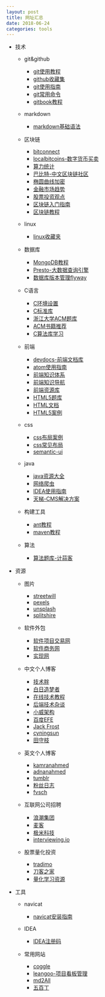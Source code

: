 ```yaml
---
layout: post
title: 网址汇总
date: 2018-06-24
categories: tools
---
```


* 技术

  * git&github

    * [git使用教程](https://www.liaoxuefeng.com/wiki/0013739516305929606dd18361248578c67b8067c8c017b000)
    * [github收藏集](https://github.com/AntBranch/awesome-github)
    * [git使用指南](https://progit.bootcss.com)
    * [git常用命令](http://www.ruanyifeng.com/blog/2015/12/git-cheat-sheet.html)
    * [gitbook教程](https://toolchain.gitbook.com/)

  * markdown

    * [markdown基础语法](https://www.appinn.com/markdown/)

  * 区块链

    * [bitconnect](https://bitconnect.co)
    * [localbitcoins-数字货币买卖](https://localbitcoins.com/zh-cn)
    * [算力统计](https://btc.com)
    * [巴比特-中文区块链社区](http://www.8btc.com)
    * [椭圆曲线加密](http://8btc.com/article-138-1.html)
    * [金融市场趋势](https://cn.tradingview.com)
    * [股票投资观点](https://cn.tradingview.com)
    * [区块链入门指南](https://daimajia.com/2017/08/24/how-to-start-blockchain-learning)
    * [区块链教程](https://learnblockchain.cn/2018/01/11/guide)

  * linux

    * [linux收藏夹](https://github.com/0xE8551CCB/awesome-linux-software-cn)

  * 数据库

    * [MongoDB教程](http://www.runoob.com/mongodb/mongodb-tutorial.html)
    * [Presto-大数据查询引擎](http://prestodb-china.com/)
    * [数据库版本管理flyway](http://qinghua.github.io/flyway/)

  * C语言

    * [C环境设置](http://www.runoob.com/cprogramming/c-environment-setup.html)
    * [C标准库](http://www.runoob.com/cprogramming/c-standard-library-math-h.html)
    * [浙江大学ACM题库](http://acm.zju.edu.cn/onlinejudge/)
    * [ACM书籍推荐](http://www.cnblogs.com/samjustin/articles/4563734.html)
    * [C算法库学习](https://github.com/eddyerburgh/c-sorting-algorithms)

  * 前端

    * [devdocs-前端文档库](http://devdocs.io)
    * [atom使用指南](https://wizardforcel.gitbooks.io/atom-flight-manual-zh-cn/content/2.11-Version-Control-in-Atom.html)
    * [前端知识体系](https://www.gitbook.com/book/sqrtthree/front-end-handbook-2017/details)
    * [前端知识导航](http://www.daqianduan.com/nav)
    * [前端资源库](https://www.awesomes.cn)
    * [HTML5题库](https://codepen.io/EleftheriaBatsou/full/oBXqqx)
    * [HTML文档](https://webplatform.github.io/docs/html)
    * [HTML5案例](https://html5up.net)

  * css

    * [css布局案例](http://www.oschina.net/news/26927/css-layouts-40-tutorials-tips-demos-and-best-practices)
    * [css常见布局](http://blog.bingo929.com/43-div-css-psd-xhtml-css.html)
    * [semantic-ui](http://www.semantic-ui.cn/usage/theming.html)

  * java

    * [java资源大全](https://github.com/jobbole/awesome-java-cn#ancients)
    * [网络爬虫](http://hao.jobbole.com/category/java/java-web-crawling)
    * [IDEA使用指南](https://www.gitbook.com/book/dancon/intellij-idea/details)
    * [天梯-CMS解决方案](https://github.com/xujeff/tianti)

  * 构建工具

    * [ant教程](https://www.w3cschool.cn/ant/m24b1hwf.html)
    * [maven教程](https://ayayui.gitbooks.io/tutorialspoint-maven/content)

  * 算法

    * [算法题库-计蒜客](https://www.jisuanke.com/course)

* 资源

  * 图片

    * [streetwill](http://streetwill.co)
    * [pexels](https://www.pexels.com)
    * [unsplash](https://unsplash.com)
    * [splitshire](https://www.splitshire.com)

  * 软件外包

    * [软件项目交易网](https://www.sxsoft.com)
    * [软件商务网](http://www.bizsofts.com)
    * [实现网](https://shixian.com)

  * 中文个人博客

    * [技术胖](https://jspang.com)
    * [白日造梦者](https://www.cyj.me)
    * [在线技术教程](https://www.tutorialspoint.com/index.htm)
    * [后端技术杂谈](http://www.rowkey.me)
    * [小威架构](https://gitee.com/zhang.w)
    * [百度EFE](https://efe.baidu.com/blog)
    * [Jack Frost](http://www.fuzhufuzhu.com)
    * [cyningsun](http://cyningsun.github.io)
    * [田守枝](http://www.tianshouzhi.com)

  * 英文个人博客

    * [kamranahmed](https://kamranahmed.info)
    * [adnanahmed](https://adnanahmed.info)
    * [tumblr](http://rsms.tumblr.com)
    * [粉丝日志](http://blog.fens.me)
    * [fvsch](https://fvsch.com)

  * 互联网公司招聘

    * [浪潮集团](http://career.inspur.com/cwbase/web/recportal/campus2019/index.html)
    * [麦客](https://cn.mikecrm.com/MmpHuw9)
    * [极米科技](https://www.xgimi.com/hr/1.html)
    * [interviewing.io](https://interviewing.io)

  * 股票量化投资

    * [tradimo](https://learn.tradimo.com)
    * [刀客之家](http://www.ouyuanquan.com)
    * [量化学习资源](https://www.ricequant.com/community/topic/47/)

* 工具

  * navicat

    * [navicat安装指南](https://www.jianshu.com/p/42a33b0dda9c)

  * IDEA

    * [IDEA注册码](http://idea.lanyus.com)

  * 常用网站
  
    * [coggle](https://coggle.it)
    * [leangoo-项目看板管理](https://www.leangoo.com/kanban/mindmap/index/2647459/21138a7026e75589b6bb0874a90db5ee#)
    * [md2All](http://md.aclickall.com)
    * [五百丁](http://www.500d.me/editresume)
